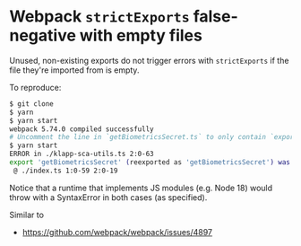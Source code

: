 # Webpack `strictExports` false-negative with empty files

Unused, non-existing exports do not trigger errors with `strictExports` if the file they're imported from is empty.

To reproduce:

```bash
$ git clone
$ yarn
$ yarn start
webpack 5.74.0 compiled successfully
# Uncomment the line in `getBiometricsSecret.ts` to only contain `export type {};`
$ yarn start
ERROR in ./klapp-sca-utils.ts 2:0-63
export 'getBiometricsSecret' (reexported as 'getBiometricsSecret') was not found in './getBiometricsSecret.ts' (module has no exports)
 @ ./index.ts 1:0-59 2:0-19
```

Notice that a runtime that implements JS modules (e.g. Node 18) would throw with a SyntaxError in both cases (as specified).

Similar to

- https://github.com/webpack/webpack/issues/4897
